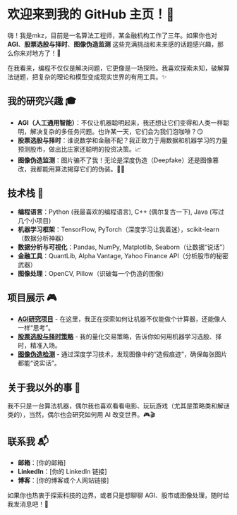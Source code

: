 # 欢迎来到我的 GitHub 主页！👾

嗨！我是mkz，目前是一名算法工程师，某金融机构工作了三年。如果你也对 **AGI**、**股票选股与择时**、**图像伪造监测** 这些充满挑战和未来感的话题感兴趣，那么你来对地方了！🎯

在我看来，编程不仅仅是解决问题，它更像是一场探险。我喜欢探索未知，破解算法谜题，把复杂的理论和模型变成现实世界的有用工具。✨

## 我的研究兴趣 🎓

- **AGI（人工通用智能）**：不仅让机器聪明起来，我还想让它们变得和人类一样聪明，解决复杂的多任务问题。也许某一天，它们会为我们泡咖啡？😏
- **股票选股与择时**：谁说数学和金融不配？我正致力于用数据和机器学习的力量预测股市，做出比庄家还聪明的投资决策。📈
- **图像伪造监测**：图片骗不了我！无论是深度伪造（Deepfake）还是图像篡改，我都能用算法揭穿它们的伪装。🕵️‍♂️


## 技术栈 🚀

- **编程语言**：Python (我最喜欢的编程语言), C++ (偶尔复古一下), Java (写过几个小项目)
- **机器学习框架**：TensorFlow, PyTorch（深度学习让我着迷），scikit-learn（数据分析神器）
- **数据分析与可视化**：Pandas, NumPy, Matplotlib, Seaborn（让数据“说话”）
- **金融工具**：QuantLib, Alpha Vantage, Yahoo Finance API（分析股市的秘密武器）
- **图像处理**：OpenCV, Pillow（识破每一个伪造的图像）

## 项目展示 🎮

- [**AGI研究项目**](链接) - 在这里，我正在探索如何让机器不仅能做个计算器，还能像人一样“思考”。
- [**股票选股与择时策略**](链接) - 我的量化交易策略，告诉你如何用机器学习选股、择时，精准入场。
- [**图像伪造检测**](链接) - 通过深度学习技术，发现图像中的“造假痕迹”，确保每张图片都能“说实话”。

## 关于我以外的事 🤖

我不只是一台算法机器，偶尔我也喜欢看看电影、玩玩游戏（尤其是策略类和解谜类的），当然，偶尔也会研究如何用 AI 改变世界。🎮🎬

## 联系我 📬

- **邮箱**：[你的邮箱]
- **LinkedIn**：[你的 LinkedIn 链接]
- **博客**：[你的博客或个人网站链接]

如果你也热衷于探索科技的边界，或者只是想聊聊 AGI、股市或图像处理，随时给我发消息吧！🚀
